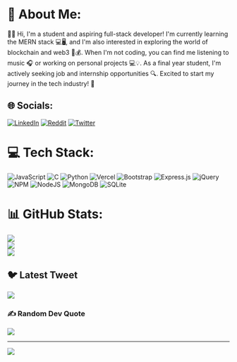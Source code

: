 # 💫 About Me:
👨‍💻 Hi, I'm a student and aspiring full-stack developer! I'm currently learning the MERN stack 💻🖥️, and I'm also interested in exploring the world of blockchain and web3 🔗💰. When I'm not coding, you can find me listening to music 🎧 or working on personal projects 💻💡. As a final year student, I'm actively seeking job and internship opportunities 🔍. Excited to start my journey in the tech industry! 🚀


## 🌐 Socials:
[![LinkedIn](https://img.shields.io/badge/LinkedIn-%230077B5.svg?logo=linkedin&logoColor=white)](https://linkedin.com/in/isushaant) [![Reddit](https://img.shields.io/badge/Reddit-%23FF4500.svg?logo=Reddit&logoColor=white)](https://reddit.com/user/isushannt) [![Twitter](https://img.shields.io/badge/Twitter-%231DA1F2.svg?logo=Twitter&logoColor=white)](https://twitter.com/_sushannt) 

# 💻 Tech Stack:
![JavaScript](https://img.shields.io/badge/javascript-%23323330.svg?style=for-the-badge&logo=javascript&logoColor=%23F7DF1E) ![C](https://img.shields.io/badge/c-%2300599C.svg?style=for-the-badge&logo=c&logoColor=white) ![Python](https://img.shields.io/badge/python-3670A0?style=for-the-badge&logo=python&logoColor=ffdd54) ![Vercel](https://img.shields.io/badge/vercel-%23000000.svg?style=for-the-badge&logo=vercel&logoColor=white) ![Bootstrap](https://img.shields.io/badge/bootstrap-%23563D7C.svg?style=for-the-badge&logo=bootstrap&logoColor=white) ![Express.js](https://img.shields.io/badge/express.js-%23404d59.svg?style=for-the-badge&logo=express&logoColor=%2361DAFB) ![jQuery](https://img.shields.io/badge/jquery-%230769AD.svg?style=for-the-badge&logo=jquery&logoColor=white) ![NPM](https://img.shields.io/badge/NPM-%23000000.svg?style=for-the-badge&logo=npm&logoColor=white) ![NodeJS](https://img.shields.io/badge/node.js-6DA55F?style=for-the-badge&logo=node.js&logoColor=white) ![MongoDB](https://img.shields.io/badge/MongoDB-%234ea94b.svg?style=for-the-badge&logo=mongodb&logoColor=white) ![SQLite](https://img.shields.io/badge/sqlite-%2307405e.svg?style=for-the-badge&logo=sqlite&logoColor=white)
# 📊 GitHub Stats:
![](https://github-readme-stats-sigma-five.vercel.app/api?username=isushaant&theme=dark&hide_border=false&include_all_commits=false&count_private=false)<br/>
![](https://github-readme-streak-stats.herokuapp.com/?user=isushaant&theme=dark&hide_border=false)<br/>
![](https://github-readme-stats-sigma-five.vercel.app/api/top-langs/?username=isushaant&theme=dark&hide_border=false&include_all_commits=false&count_private=false&layout=compact)

## 🐦 Latest Tweet
[![](https://gtce.itsvg.in/api?username=isushaant)](https://github.com/VishwaGauravIn/github-twitter-card-embed)

### ✍️ Random Dev Quote
![](https://quotes-github-readme.vercel.app/api?type=horizontal&theme=radical)

---
[![](https://visitcount.itsvg.in/api?id=isushaant&icon=0&color=0)](https://visitcount.itsvg.in)

<!-- Proudly created with GPRM ( https://gprm.itsvg.in ) -->
